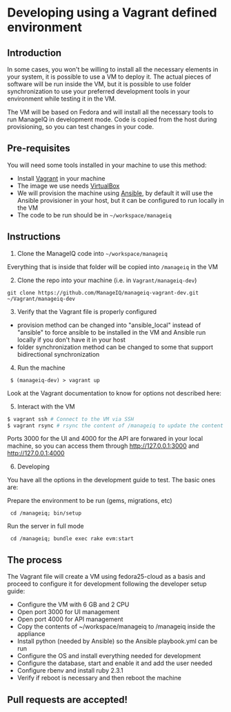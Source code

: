 # Developing using a Vagrant defined environment

## Introduction

In some cases, you won't be willing to install all the necessary elements in your system, it is possible to use a VM to deploy it.
The actual pieces of software will be run inside the VM, but it is possible to use folder synchronization to use your preferred development tools in your environment while testing it in the VM.

The VM will be based on Fedora and will install all the necessary tools to run ManageIQ in development mode.
Code is copied from the host during provisioning, so you can test changes in your code.

## Pre-requisites

You will need some tools installed in your machine to use this method:

- Install [Vagrant](http://vagrantup.com/) in your machine
- The image we use needs [VirtualBox](https://www.virtualbox.org/)
- We will provision the machine using [Ansible](https://www.ansible.com/), by default it will use the Ansible provisioner in your host, but it can be configured to run locally in the VM
- The code to be run should be in `~/workspace/manageiq`

## Instructions

 1. Clone the ManageIQ code into `~/workspace/manageiq`

 Everything that is inside that folder will be copied into `/manageiq` in the VM

 2. Clone the repo into your machine (i.e. in `Vagrant/manageiq-dev`)

 `git clone https://github.com/ManageIQ/manageiq-vagrant-dev.git ~/Vagrant/manageiq-dev`

 3. Verify that the Vagrant file is properly configured

  - provision method can be changed into "ansible_local" instead of "ansible" to force ansible to be installed in the VM and Ansible run locally if you don't have it in your host
  - folder synchronization method can be changed to some that support bidirectional synchronization

 4. Run the machine

 ` $ (manageiq-dev) > vagrant up`

 Look at the Vagrant documentation to know for options not described here:

 5. Interact with the VM

  ``` bash
  $ vagrant ssh # Connect to the VM via SSH
  $ vagrant rsync # rsync the content of /manageiq to update the content
  ```

  Ports 3000 for the UI and 4000 for the API are forwared in your local machine, so you can access them through http://127.0.0.1:3000 and http://127.0.0.1:4000

 6. Developing

  You have all the options in the development guide to test. The basic ones are:

  Prepare the environment to be run (gems, migrations, etc)

  ` cd /manageiq; bin/setup`

  Run the server in full mode

  ` cd /manageiq; bundle exec rake evm:start`


## The process

The Vagrant file will create a VM using fedora25-cloud as a basis and proceed to configure it for development following the developer setup guide:

- Configure the VM with 6 GB and 2 CPU
- Open port 3000 for UI management
- Open port 4000 for API management
- Copy the contents of ~/workspace/manageiq to /manageiq inside the appliance
- Install python (needed by Ansible) so the Ansible playbook.yml can be run
- Configure the OS and install everything needed for development
- Configure the database, start and enable it and add the user needed
- Configure rbenv and install ruby 2.3.1
- Verify if reboot is necessary and then reboot the machine


## Pull requests are accepted!
